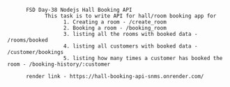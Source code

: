           FSD Day-38 Nodejs Hall Booking API
                This task is to write API for hall/room booking app for
                      1. Creating a room - /create_room
                      2. Booking a room - /booking_room
                      3. listing all the rooms with booked data - /rooms/booked
                      4. listing all customers with booked data - /customer/bookings
                      5. listing how many times a customer has booked the room - /booking-history/:customer

          render link - https://hall-booking-api-snms.onrender.com/
  
